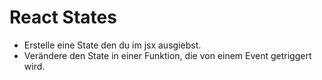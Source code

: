 # React States

* Erstelle eine State den du im jsx ausgiebst.
* Verändere den State in einer Funktion, die von einem Event getriggert wird. 
